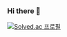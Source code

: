 ### Hi there 👋

[![Solved.ac 프로필](http://mazassumnida.wtf/api/v2/generate_badge?boj=mechanicdong)](https://solved.ac/mechanicdong)

